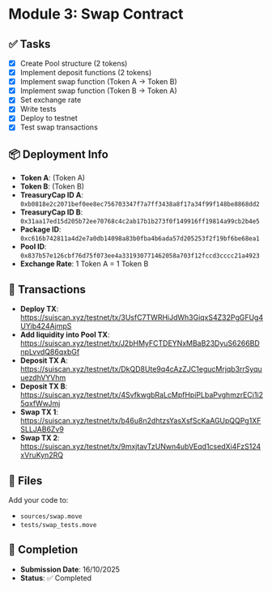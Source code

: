 # Module 3: Swap Contract

## ✅ Tasks

- [x] Create Pool structure (2 tokens)
- [x] Implement deposit functions (2 tokens)
- [x] Implement swap function (Token A → Token B)
- [x] Implement swap function (Token B → Token A)
- [x] Set exchange rate
- [x] Write tests
- [x] Deploy to testnet
- [x] Test swap transactions

## 📦 Deployment Info

- **Token A**: (Token A)
- **Token B**: (Token B)
- **TreasuryCap ID A**: `0xb0818e2c2071bef0ee8ec756703347f7a7ff3438a8f17a34f99f148be8868dd2`
- **TreasuryCap ID B**: `0x31aa17ed15d205b72ee70768c4c2ab17b1b273f0f149916ff19814a99cb2b4e5`
- **Package ID**: `0xc616b742811a4d2e7a0db14098a83b0fba4b6ada57d205253f2f19bf6be68ea1`
- **Pool ID**: `0x837b57e126cbf76d75f073ee4a331930771462058a703f12fccd3cccc21a4923`
- **Exchange Rate**: 1 Token A = 1 Token B

## 🔗 Transactions

- **Deploy TX**: https://suiscan.xyz/testnet/tx/3UsfC7TWRHiJdWh3GiqxS4Z32PgGFUg4UYib424AjmpS
- **Add liquidity into Pool TX**: https://suiscan.xyz/testnet/tx/J2bHMyFCTDEYNxMBaB23DyuS6266BDnpLvvdQ86qxbGf
- **Deposit TX A**: https://suiscan.xyz/testnet/tx/DkQD8Ute9q4cAzZJC1egucMrjqb3rrSyquuezdhVYVhm
- **Deposit TX B**: https://suiscan.xyz/testnet/tx/4SvfkwgbRaLcMpfHpiPLbaPvghmzrECi1i25qxfWwJmj
- **Swap TX 1**: https://suiscan.xyz/testnet/tx/b46u8n2dhtzsYasXsfScKaAGUpQQPg1XFSLLJAB6Zv9
- **Swap TX 2**: https://suiscan.xyz/testnet/tx/9mxjtavTzUNwn4ubVEqd1csedXi4FzS124xVruKyn2RQ

## 📂 Files

Add your code to:
- `sources/swap.move` 
- `tests/swap_tests.move`

## 📅 Completion

- **Submission Date**: 16/10/2025
- **Status**:  ✅ Completed
